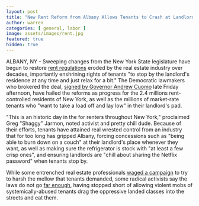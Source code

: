 ```yaml
---
layout: post
title: "New Rent Reform from Albany Allows Tenants to Crash at Landlord's Pad Just Whenever"
author: warren
categories: [ general, labor ]
image: assets/images/rent.jpg
featured: true
hidden: true
---
```


ALBANY, NY - Sweeping changes from the New York State legislature have begun to restore [rent regulations](https://www.nytimes.com/2019/06/12/nyregion/rent-regulation-laws-new-york.html) eroded by the real estate industry over decades, importantly enshrining rights of tenants "to stop by the landlord's residence at any time and just relax for a bit." The Democratic lawmakers who brokered the deal, [signed by Governor Andrew Cuomo](https://www.nytimes.com/2019/06/14/nyregion/rent-laws-ny-deal.html) late Friday afternoon, have hailed the reforms as progress for the 2.4 millions rent-controlled residents of New York, as well as the millions of market-rate tenants who "want to take a load off and lay low" in their landlord's pad.

"This is an historic day in the for renters throughout New York," proclaimed Greg "Shaggy" Jarmon, noted activist and pretty chill dude. Because of their efforts, tenants have attained real wrested control from an industry that for too long has gripped Albany, forcing concessions such as "being able to burn down on a couch" at their landlord's place whenever they want, as well as making sure the refrigerator is stock with "at least a few crisp ones", and ensuring landlords are "chill about sharing the Netflix password" when tenants stop by.

While some entrenched real estate professionals [waged a campaign](https://www.nytimes.com/2019/06/10/nyregion/rent-laws-landlords-strategy.html?module=inline) to try to harsh the mellow that tenants demanded, some radical activists say the laws do not go [far enough](https://gothamist.com/2019/06/14/rent_deal_nyc_tenants_laws.php), having stopped short of allowing violent mobs of systemically-abused tenants drag the oppressive landed classes into the streets and eat them.
